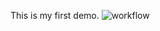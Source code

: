 This is my first demo.
![workflow](https://github.com/40516571-SuHninLwin/Sem/actions/workflows/main.yml/badge.svg)
